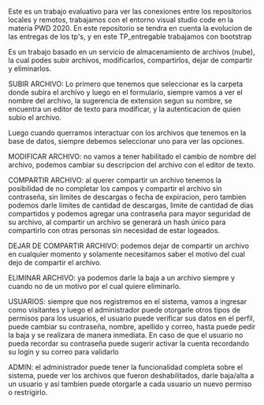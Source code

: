Este es un trabajo evaluativo para ver las conexiones entre los repositorios locales y remotos, trabajamos con el entorno visual studio code en la materia PWD 2020.
En este repositorio se tendra en cuenta la evolucion de las entregas de los tp's, y en este TP_entregable trabajamos con bootstrap 

Es un trabajo basado en un servicio de almacenamiento de archivos (nube), la cual podes subir archivos, modificarlos, compartirlos, dejar de compartir y eliminarlos.

SUBIR ARCHIVO: Lo primero que tenemos que seleccionar es la carpeta donde subira el archivo y luego en el formulario, siempre vamos a ver el nombre del archivo, la sugerencia de extension segun su nombre, se encuentra un editor de texto para modificar, y la autenticacion de quien subio el archivo.

Luego cuando querramos interactuar con los archivos que tenemos en la base de datos, siempre debemos seleccionar uno para ver las opciones.

MODIFICAR ARCHIVO: no vamos a tener habilitado el cambio de nombre del archivo, podemos cambiar su descripcion del archivo con el editor de texto.

COMPARTIR ARCHIVO: al querer compartir un archivo tenemos la posibilidad de no completar los campos y compartir el archivo sin contraseña, sin limites de descargas o fecha de expiracion, pero tambien podemos darle limites de cantidad de descargas, limite de cantidad de dias compartidos y podemos agregar una contraseña para mayor seguridad de su archivo, al compartir un archivo se generará un hash único para compartirlo con otras personas sin necesidad de estar logeados.

DEJAR DE COMPARTIR ARCHIVO: podemos dejar de compartir un archivo en cualquier momento y solamente necesitamos saber el motivo del cual dejo de compartir el archivo.

ELIMINAR ARCHIVO: ya podemos darle la baja a un archivo siempre y cuando no de un motivo por el cual quiere eliminarlo.

USUARIOS: siempre que nos registremos en el sistema, vamos a ingresar como visitantes y luego el administrador puede otorgarle otros tipos de permisos para los usuarios, el usuario puede verificar sus datos en el perfil, puede cambiar su contraseña, nombre, apellido y correo, hasta puede pedir la baja y se realizara de manera inmediata. En caso de que el usuario no pueda recordar su contraseña puede sugerir activar la cuenta recordando su login y su correo para validarlo

ADMIN: el administrador puede tener la funcionalidad completa sobre el sistema, puede ver los archivos que fueron deshabilitados, darle baja/alta a un usuario y asi tambien puede otorgarle a cada usuario un nuevo permiso o restrigirlo. 
